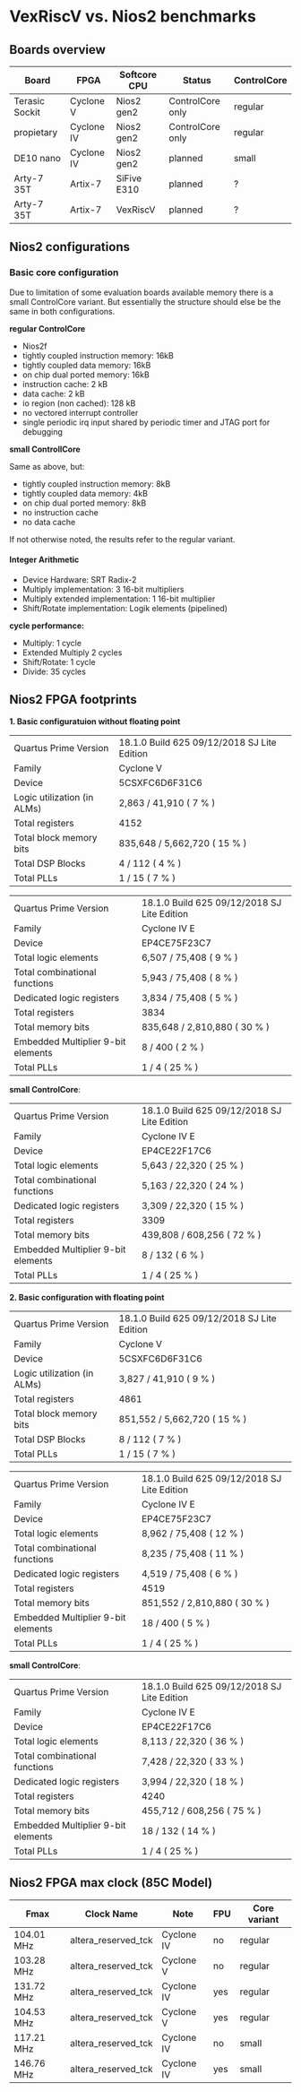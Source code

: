 # VexRiscV vs. Nios2 benchmarks

## Boards overview

| Board          | FPGA       |Softcore CPU | Status           | ControlCore |
|----------------|------------|-------------|------------------|-------------|
| Terasic Sockit | Cyclone V  | Nios2 gen2  | ControlCore only | regular     |
| propietary     | Cyclone IV | Nios2 gen2  | ControlCore only | regular     |
| DE10 nano      | Cyclone IV | Nios2 gen2  | planned          | small       |
| Arty-7 35T     | Artix-7    | SiFive E310 | planned          | ?           |
| Arty-7 35T     | Artix-7    | VexRiscV    | planned          | ?           |

## Nios2 configurations

### Basic core configuration

Due to limitation of some evaluation boards available memory there is a small ControlCore variant. But essentially the structure should else be the same in both configurations.

**regular ControlCore**

* Nios2f
* tightly coupled instruction memory: 16kB
* tightly coupled data memory: 16kB
* on chip dual ported memory: 16kB
* instruction cache: 2 kB
* data cache: 2 kB
* io region (non cached): 128 kB
* no vectored interrupt controller
* single periodic irq input shared by periodic timer and JTAG port for debugging

**small ControllCore**

Same as above, but:

* tightly coupled instruction memory: 8kB
* tightly coupled data memory: 4kB
* on chip dual ported memory: 8kB
* no instruction cache
* no data cache

If not otherwise noted, the results refer to the regular variant.

#### Integer Arithmetic

* Device Hardware: SRT Radix-2
* Multiply implementation: 3 16-bit multipliers
* Multiply extended implementation: 1 16-bit multiplier
* Shift/Rotate implementation: Logik elements (pipelined)

**cycle performance:** 

* Multiply: 1 cycle
* Extended Multiply 2 cycles
* Shift/Rotate: 1 cycle
* Divide: 35 cycles

## Nios2 FPGA footprints

**1. Basic configuratuion without floating point**

|                                 |                                             |
|---------------------------------|:--------------------------------------------|
| Quartus Prime Version           | 18.1.0 Build 625 09/12/2018 SJ Lite Edition |
| Family                          | Cyclone V                                   |
| Device                          | 5CSXFC6D6F31C6                              |
| Logic utilization (in ALMs)     | 2,863 / 41,910 ( 7 % )                      |
| Total registers                 | 4152                                        |
| Total block memory bits         | 835,648 / 5,662,720 ( 15 % )                |
| Total DSP Blocks                | 4 / 112 ( 4 % )                             |
| Total PLLs                      | 1 / 15 ( 7 % )                              |

|                                    |                                             |
|------------------------------------|:--------------------------------------------|
| Quartus Prime Version              | 18.1.0 Build 625 09/12/2018 SJ Lite Edition |
| Family                             | Cyclone IV E                                |
| Device                             | EP4CE75F23C7                                |
| Total logic elements               | 6,507 / 75,408 ( 9 % )                      |
|     Total combinational functions  | 5,943 / 75,408 ( 8 % )                      |
|     Dedicated logic registers      | 3,834 / 75,408 ( 5 % )                      |
| Total registers                    | 3834                                        |
| Total memory bits                  | 835,648 / 2,810,880 ( 30 % )                |
| Embedded Multiplier 9-bit elements | 8 / 400 ( 2 % )                             |
| Total PLLs                         | 1 / 4 ( 25 % )                              |

**small ControlCore**:

|                                    |                                             |
|------------------------------------|:--------------------------------------------|
| Quartus Prime Version              | 18.1.0 Build 625 09/12/2018 SJ Lite Edition |
| Family                             | Cyclone IV E                                |
| Device                             | EP4CE22F17C6                                |
| Total logic elements               | 5,643 / 22,320 ( 25 % )                     |
|   Total combinational functions    | 5,163 / 22,320 ( 24 % )                     |
|   Dedicated logic registers        | 3,309 / 22,320 ( 15 % )                     |
| Total registers                    | 3309                                        |
| Total memory bits                  | 439,808 / 608,256 ( 72 % )                  |
| Embedded Multiplier 9-bit elements | 8 / 132 ( 6 % )                             |
| Total PLLs                         | 1 / 4 ( 25 % )                              |

**2. Basic configuration with floating point**

|                                 |                                             |
|---------------------------------|:--------------------------------------------|
| Quartus Prime Version           | 18.1.0 Build 625 09/12/2018 SJ Lite Edition |
| Family                          | Cyclone V                                   |
| Device                          | 5CSXFC6D6F31C6                              |
| Logic utilization (in ALMs)     | 3,827 / 41,910 ( 9 % )                      |
| Total registers                 | 4861                                        |
| Total block memory bits         | 851,552 / 5,662,720 ( 15 % )                |
| Total DSP Blocks                | 8 / 112 ( 7 % )                             |
| Total PLLs                      | 1 / 15 ( 7 % )                              |

|                                 |                                             |
|-----------------------------------|:------------------------------------------|
| Quartus Prime Version           | 18.1.0 Build 625 09/12/2018 SJ Lite Edition |
| Family                          | Cyclone IV E                                |
| Device                          | EP4CE75F23C7                                |
| Total logic elements            | 8,962 / 75,408 ( 12 % )                     |
|   Total combinational functions | 8,235 / 75,408 ( 11 % )                     |
|   Dedicated logic registers     | 4,519 / 75,408 ( 6 % )                      |
| Total registers                 | 4519                                        |
| Total memory bits               | 851,552 / 2,810,880 ( 30 % )                |
| Embedded Multiplier 9-bit elements | 18 / 400 ( 5 % )                         |
| Total PLLs                      | 1 / 4 ( 25 % )                              |

**small ControlCore**:

|                                 |                                             |
|-----------------------------------|:------------------------------------------|
| Quartus Prime Version           | 18.1.0 Build 625 09/12/2018 SJ Lite Edition |
| Family                          | Cyclone IV E                                |
| Device                          | EP4CE22F17C6                                |
| Total logic elements            | 8,113 / 22,320 ( 36 % )                     |
|   Total combinational functions | 7,428 / 22,320 ( 33 % )                     |
|   Dedicated logic registers     | 3,994 / 22,320 ( 18 % )                     |
| Total registers                 | 4240                                        |
| Total memory bits               | 455,712 / 608,256 ( 75 % )                  |
| Embedded Multiplier 9-bit elements | 18 / 132 ( 14 % )                        |
| Total PLLs                      | 1 / 4 ( 25 % )                              |


## Nios2 FPGA max clock (85C Model)

| Fmax      | Clock Name          | Note       | FPU | Core variant |
|-----------|---------------------|------------|-----|--------------|
| 104.01 MHz| altera_reserved_tck | Cyclone IV |  no | regular      |
| 103.28 MHz| altera_reserved_tck | Cyclone V  |  no | regular      |
| 131.72 MHz| altera_reserved_tck | Cyclone IV | yes | regular      |
| 104.53 MHz| altera_reserved_tck | Cyclone V  | yes | regular      |
| 117.21 MHz| altera_reserved_tck | Cyclone IV |  no | small        |
| 146.76 MHz| altera_reserved_tck | Cyclone IV | yes | small        |
